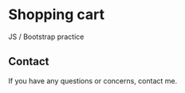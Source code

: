 # Shopping cart

JS / Bootstrap practice

## Contact

If you have any questions or concerns, contact me.
